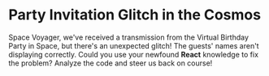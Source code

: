 # Party Invitation Glitch in the Cosmos

Space Voyager, we've received a transmission from the Virtual Birthday Party in Space, but there's an unexpected glitch! The guests' names aren't displaying correctly. Could you use your newfound **React** knowledge to fix the problem? Analyze the code and steer us back on course!